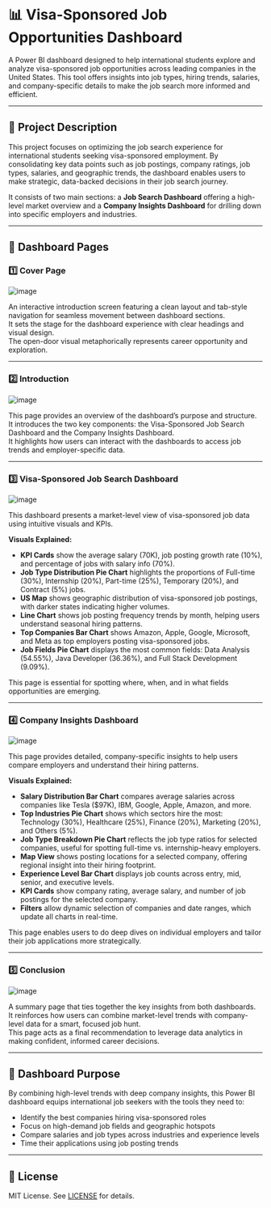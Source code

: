 # 📊 Visa-Sponsored Job Opportunities Dashboard

A Power BI dashboard designed to help international students explore and analyze visa-sponsored job opportunities across leading companies in the United States. This tool offers insights into job types, hiring trends, salaries, and company-specific details to make the job search more informed and efficient.

---

## 📝 Project Description

This project focuses on optimizing the job search experience for international students seeking visa-sponsored employment. By consolidating key data points such as job postings, company ratings, job types, salaries, and geographic trends, the dashboard enables users to make strategic, data-backed decisions in their job search journey.

It consists of two main sections: a **Job Search Dashboard** offering a high-level market overview and a **Company Insights Dashboard** for drilling down into specific employers and industries.

---

## 📁 Dashboard Pages

### 1️⃣ Cover Page  
![image](https://github.com/user-attachments/assets/e6b2dd4d-2cff-423b-ad75-6a12977b9c2a)

An interactive introduction screen featuring a clean layout and tab-style navigation for seamless movement between dashboard sections.  
It sets the stage for the dashboard experience with clear headings and visual design.  
The open-door visual metaphorically represents career opportunity and exploration.

---

### 2️⃣ Introduction  
![image](https://github.com/user-attachments/assets/64ad5af5-3f13-43fb-8147-38a9b9f68289)

This page provides an overview of the dashboard’s purpose and structure.  
It introduces the two key components: the Visa-Sponsored Job Search Dashboard and the Company Insights Dashboard.  
It highlights how users can interact with the dashboards to access job trends and employer-specific data.

---

### 3️⃣ Visa-Sponsored Job Search Dashboard  
![image](https://github.com/user-attachments/assets/e069eb7a-2c49-4e84-8003-5bdd6506f0cb)

This dashboard presents a market-level view of visa-sponsored job data using intuitive visuals and KPIs.

**Visuals Explained:**
- **KPI Cards** show the average salary (70K), job posting growth rate (10%), and percentage of jobs with salary info (70%).
- **Job Type Distribution Pie Chart** highlights the proportions of Full-time (30%), Internship (20%), Part-time (25%), Temporary (20%), and Contract (5%) jobs.
- **US Map** shows geographic distribution of visa-sponsored job postings, with darker states indicating higher volumes.
- **Line Chart** shows job posting frequency trends by month, helping users understand seasonal hiring patterns.
- **Top Companies Bar Chart** shows Amazon, Apple, Google, Microsoft, and Meta as top employers posting visa-sponsored jobs.
- **Job Fields Pie Chart** displays the most common fields: Data Analysis (54.55%), Java Developer (36.36%), and Full Stack Development (9.09%).

This page is essential for spotting where, when, and in what fields opportunities are emerging.

---

### 4️⃣ Company Insights Dashboard  
![image](https://github.com/user-attachments/assets/c9b79d09-996f-43ce-ad39-a2af82dcfda3)

This page provides detailed, company-specific insights to help users compare employers and understand their hiring patterns.

**Visuals Explained:**
- **Salary Distribution Bar Chart** compares average salaries across companies like Tesla ($97K), IBM, Google, Apple, Amazon, and more.
- **Top Industries Pie Chart** shows which sectors hire the most: Technology (30%), Healthcare (25%), Finance (20%), Marketing (20%), and Others (5%).
- **Job Type Breakdown Pie Chart** reflects the job type ratios for selected companies, useful for spotting full-time vs. internship-heavy employers.
- **Map View** shows posting locations for a selected company, offering regional insight into their hiring footprint.
- **Experience Level Bar Chart** displays job counts across entry, mid, senior, and executive levels.
- **KPI Cards** show company rating, average salary, and number of job postings for the selected company.
- **Filters** allow dynamic selection of companies and date ranges, which update all charts in real-time.

This page enables users to do deep dives on individual employers and tailor their job applications more strategically.

---

### 5️⃣ Conclusion  
![image](https://github.com/user-attachments/assets/db2fc817-c90c-4b6a-987b-4baedcd67d26)

A summary page that ties together the key insights from both dashboards.  
It reinforces how users can combine market-level trends with company-level data for a smart, focused job hunt.  
This page acts as a final recommendation to leverage data analytics in making confident, informed career decisions.

---

## 📌 Dashboard Purpose

By combining high-level trends with deep company insights, this Power BI dashboard equips international job seekers with the tools they need to:
- Identify the best companies hiring visa-sponsored roles
- Focus on high-demand job fields and geographic hotspots
- Compare salaries and job types across industries and experience levels
- Time their applications using job posting trends

---


## 📄 License  
MIT License. See [LICENSE](LICENSE) for details.
